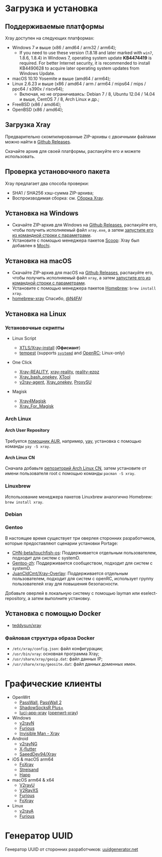 # Загрузка и установка

## Поддерживаемые платформы

Xray доступен на следующих платформах:

- Windows 7 и выше (x86 / amd64 / arm32 / arm64);
  - If you need to use these version (1.8.18 and later marked with ```win7```, 1.8.6, 1.8.4) in Windows 7, operating system update **KB4474419** is required. For better Internet security, it is recommended to install KB4490628 to acquire later operating system updates from Windows Update.
- macOS 10.10 Yosemite и выше (amd64 / arm64);
- Linux 2.6.23 и выше (x86 / amd64 / arm / arm64 / mips64 / mips / ppc64 / s390x / riscv64);
  - Включая, но не ограничиваясь: Debian 7 / 8, Ubuntu 12.04 / 14.04 и выше, CentOS 7 / 8, Arch Linux и др.;
- FreeBSD (x86 / amd64);
- OpenBSD (x86 / amd64);

## Загрузка Xray

Предварительно скомпилированные ZIP-архивы с двоичными файлами можно найти в [Github Releases](https://github.com/xtls/Xray-core/releases).

Скачайте архив для своей платформы, распакуйте его и можете использовать.

## Проверка установочного пакета

Xray предлагает два способа проверки:

- SHA1 / SHA256 хэш-сумма ZIP-архива;
- Воспроизводимая сборка: см. [Сборка Xray](../development/intro/compile.md).

## Установка на Windows

- Скачайте ZIP-архив для Windows на [Github Releases](https://github.com/xtls/Xray-core/releases), распакуйте его, чтобы получить исполняемый файл `xray.exe`, а затем [запустите его из командной строки с параметрами](./command).
- Установите с помощью менеджера пакетов [Scoop](https://scoop.sh): Xray был добавлен в [Mochi](https://github.com/Qv2ray/mochi).

## Установка на macOS

- Скачайте ZIP-архив для macOS на [Github Releases](https://github.com/xtls/Xray-core/releases), распакуйте его, чтобы получить исполняемый файл `xray`, а затем [запустите его из командной строки с параметрами](./command.md).
- Установите с помощью менеджера пакетов [Homebrew](https://brew.sh): `brew install xray`.
- [homebrew-xray](https://github.com/N4FA/homebrew-xray) Спасибо, [@N4FA](https://github.com/N4FA)!

## Установка на Linux

### Установочные скрипты

- Linux Script

  - [XTLS/Xray-install](https://github.com/XTLS/Xray-install) (**Офисиант**)
  - [tempest](https://github.com/team-cloudchaser/tempest) (supports [`systemd`](https://systemd.io) and [OpenRC](https://github.com/OpenRC/openrc); Linux-only)

* One Click

  - [Xray-REALITY](https://github.com/zxcvos/Xray-script), [xray-reality](https://github.com/sajjaddg/xray-reality), [reality-ezpz](https://github.com/aleskxyz/reality-ezpz)
  - [Xray_bash_onekey](https://github.com/hello-yunshu/Xray_bash_onekey), [XTool](https://github.com/LordPenguin666/XTool)
  - [v2ray-agent](https://github.com/mack-a/v2ray-agent), [Xray_onekey](https://github.com/wulabing/Xray_onekey), [ProxySU](https://github.com/proxysu/ProxySU)

* Magisk
  - [Xray4Magisk](https://github.com/Asterisk4Magisk/Xray4Magisk)
  - [Xray_For_Magisk](https://github.com/E7KMbb/Xray_For_Magisk)

### Arch Linux

#### Arch User Repository

Требуется [помощник AUR](https://wiki.archlinux.org/index.php/AUR_helpers), например, [yay](https://github.com/Jguer/yay), установка с помощью команды `yay -S xray`.

#### Arch Linux CN

Сначала добавьте [репозиторий Arch Linux CN](https://www.archlinuxcn.org/archlinux-cn-repo-and-mirror/), затем установите от имени пользователя root с помощью команды `pacman -S xray`.

### Linuxbrew

Использование менеджера пакетов Linuxbrew аналогично Homebrew: `brew install xray`.

### Debian <Badge text="WIP" type="warning"/>

### Gentoo

В настоящее время существует три оверлея сторонних разработчиков, которые предоставляют сценарии установки Portage:

- [CHN-beta/touchfish-os](https://github.com/gentoo-mirror/touchfish-os/tree/master/net-proxy/Xray): Поддерживается отдельным пользователем, подходит для систем с systemD.
- [Gentoo-zh](https://github.com/microcai/gentoo-zh): Поддерживается сообществом, подходит для систем с systemD.
- [JuanCldCmt/Xray-Overlay](https://github.com/JuanCldCmt/Xray-Overlay): Поддерживается отдельным пользователем, подходит для систем с openRC, использует группу пользователей xray для повышения безопасности.

Добавьте оверлей в локальную систему с помощью layman или eselect-repository, а затем выполните установку.

## Установка с помощью Docker

- [teddysun/xray](https://hub.docker.com/r/teddysun/xray)

### Файловая структура образа Docker

- `/etc/xray/config.json`: файл конфигурации;
- `/usr/bin/xray`: основная программа Xray;
- `/usr/share/xray/geoip.dat`: файл данных IP;
- `/usr/share/xray/geosite.dat`: файл данных доменных имен.

# Графические клиенты

- OpenWrt
  - [PassWall](https://github.com/xiaorouji/openwrt-passwall), [PassWall 2](https://github.com/xiaorouji/openwrt-passwall2)
  - [ShadowSocksR Plus+](https://github.com/fw876/helloworld)
  - [luci-app-xray](https://github.com/yichya/luci-app-xray) ([openwrt-xray](https://github.com/yichya/openwrt-xray))
- Windows
  - [v2rayN](https://github.com/2dust/v2rayN)
  - [Furious](https://github.com/LorenEteval/Furious)
  - [Invisible Man - Xray](https://github.com/InvisibleManVPN/InvisibleMan-XRayClient)
- Android
  - [v2rayNG](https://github.com/2dust/v2rayNG)
  - [X-flutter](https://github.com/XTLS/X-flutter)
  - [SaeedDev94/Xray](https://github.com/SaeedDev94/Xray)
- iOS & macOS arm64
  - [FoXray](https://apps.apple.com/app/foxray/id6448898396)
  - [Streisand](https://apps.apple.com/app/streisand/id6450534064)
  - [Happ](https://apps.apple.com/app/happ-proxy-utility/id6504287215)
- macOS arm64 & x64
  - [V2rayU](https://github.com/yanue/V2rayU)
  - [V2RayXS](https://github.com/tzmax/V2RayXS)
  - [Furious](https://github.com/LorenEteval/Furious)
  - [FoXray](https://apps.apple.com/app/foxray/id6448898396)
- Linux
  - [v2rayA](https://github.com/v2rayA/v2rayA)
  - [Furious](https://github.com/LorenEteval/Furious)

# Генератор UUID

Генератор UUID от сторонних разработчиков: [uuidgenerator.net](https://www.uuidgenerator.net)
